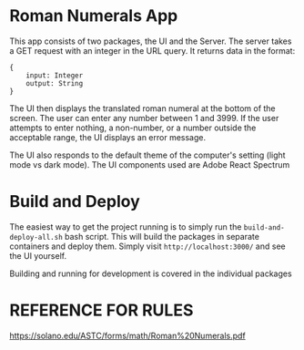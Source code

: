 # Roman Numerals App

This app consists of two packages, the UI and the Server. The server takes a GET request with an integer in the URL query. It returns data in the format:

```
{
    input: Integer
    output: String
}
```
The UI then displays the translated roman numeral at the bottom of the screen. The user can enter any number between 1 and 3999. If the user attempts to enter nothing, a non-number, or a number outside the acceptable range, the UI displays an error message.

The UI also responds to the default theme of the computer's setting (light mode vs dark mode). The UI components used are Adobe React Spectrum

# Build and Deploy
The easiest way to get the project running is to simply run the `build-and-deploy-all.sh` bash script. This will build the packages in separate containers and deploy them. Simply visit `http://localhost:3000/` and see the UI yourself.

Building and running for development is covered in the individual packages

# REFERENCE FOR RULES
https://solano.edu/ASTC/forms/math/Roman%20Numerals.pdf